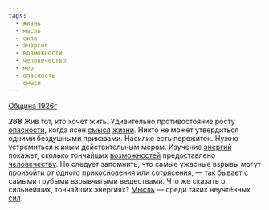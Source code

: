 ```yaml
---
tags:
  - жизнь
  - мысль
  - сила
  - энергия
  - возможности
  - человечество
  - мер
  - опасность
  - смысл
---
```


[Община 1926г](https://127.0.0.1:4002/agni/1926)

___268___
Жив тот, кто хочет жить. Удивительно противостояние росту [опасности](../../../tags/#опасность), когда ясен [смысл](../../../tags/#смысл) [жизни](../../../tags/#жизнь). Никто не может утвердиться одними бездушными приказами. Насилие есть пережиток. Нужно устремиться к иным действительным мерам. Изучение [энергий](../../../tags/#[энергия](../../../tags/#энергия)) покажет, сколько тончайших [возможностей](../../../tags/#возможности) предоставлено [человечеству](../../../tags/#человечество). Но следует запомнить, что самые ужасные взрывы могут произойти от одного прикосновения или сотрясения, — так бывает с самыми грубыми взрывчатыми веществами. Что же сказать о сильнейших, тончайших энергиях? [Мысль](../../../tags/#мысль) — среди таких неучтённых [сил](../../../tags/#сила).   

